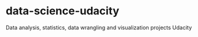 # data-science-udacity
Data analysis, statistics, data wrangling and visualization projects
Udacity
